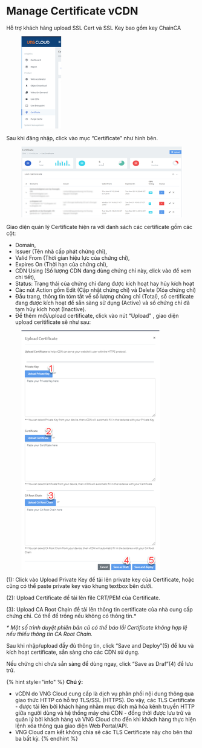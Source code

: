 # Manage Certificate vCDN

Hỗ trợ khách hàng upload SSL Cert và SSL Key bao gồm key ChainCA

<figure><img src="../../.gitbook/assets/image (203).png" alt=""><figcaption></figcaption></figure>

Sau khi đăng nhập, click vào mục “Certificate” như hình bên.

<figure><img src="../../.gitbook/assets/image (204).png" alt=""><figcaption></figcaption></figure>

Giao diện quản lý Certificate hiện ra với danh sách các certificate gồm các cột:

* Domain,
* Issuer (Tên nhà cấp phát chứng chỉ),
* Valid From (Thời gian hiệu lực của chứng chỉ),
* Expires On (Thời hạn của chứng chỉ),
* CDN Using (Số lượng CDN đang dùng chứng chỉ này, click vào để xem chi tiết),
* Status: Trạng thái của chứng chỉ đang được kích hoạt hay hủy kích hoạt
* Các nút Action gồm Edit (Cập nhật chứng chỉ) và Delete (Xóa chứng chỉ)
* Đầu trang, thông tin tóm tắt về số lượng chứng chỉ (Total), số certificate đang được kích hoạt để sẳn sàng sử dụng (Active) và số chứng chỉ đã tạm hủy kích hoạt (Inactive).
* Để thêm mới/upload certificate, click vào nút “Upload” , giao diện upload ceritificate sẽ như sau:

<figure><img src="../../.gitbook/assets/image (205).png" alt=""><figcaption></figcaption></figure>

(1): Click vào Upload Private Key để tải lên private key của Certificate, hoặc cũng có thể paste private key vào khung textbox bên dưới.

(2): Upload Certificate để tải lên file CRT/PEM của Certificate.

(3): Upload CA Root Chain để tải lên thông tin certificate của nhà cung cấp chứng chỉ. Có thể để trống nếu không có thông tin.\*

_\* Một số trình duyệt phiên bản cũ có thể báo lỗi Certificate không hợp lệ nếu thiếu thông tin CA Root Chain._

Sau khi nhập/upload đầy đủ thông tin, click “Save and Deploy”(5) để lưu và kích hoạt certificate, sẳn sàng cho các CDN sử dụng.

Nếu chứng chỉ chưa sẳn sàng để dùng ngay, click “Save as Draf”(4) để lưu trữ.

{% hint style="info" %}
**Chú ý:**

* vCDN do VNG Cloud cung cấp là dịch vụ phân phối nội dung thông qua giao thức HTTP có hỗ trợ TLS/SSL (HTTPS). Do vậy, các TLS Certificate - được tải lên bởi khách hàng nhằm mục đích mã hóa kênh truyền HTTP giữa người dùng và hệ thống máy chủ CDN - đồng thời được lưu trữ và quản lý bởi khách hàng và VNG Cloud cho đến khi khách hàng thực hiện lệnh xóa thông qua giao diện Web Portal/API.
* VNG Cloud cam kết không chia sẻ các TLS Certificate này cho bên thứ ba bất kỳ.
{% endhint %}
